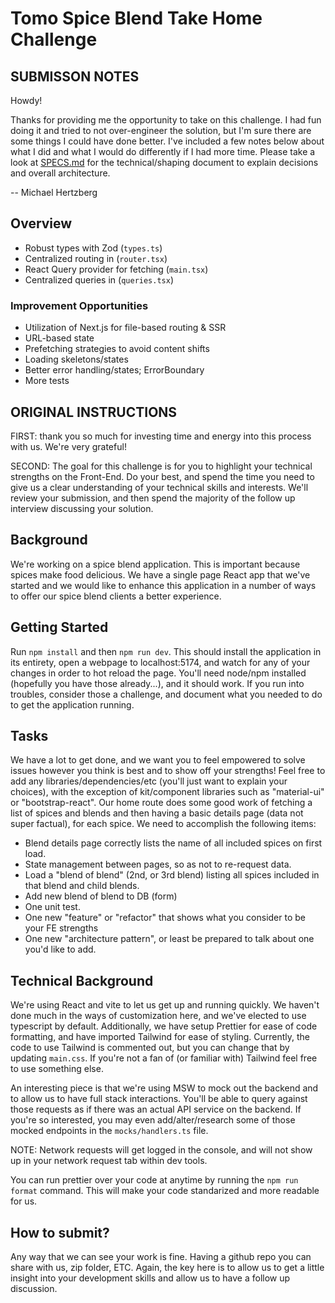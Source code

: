 # Tomo Spice Blend Take Home Challenge

## SUBMISSON NOTES

Howdy!

Thanks for providing me the opportunity to take on this challenge. I had fun doing it and tried to not over-engineer the solution, but I'm sure there are some things I could have done better. I've included a few notes below about what I did and what I would do differently if I had more time. Please take a look at [SPECS.md](./SPECS.md) for the technical/shaping document to explain decisions and overall architecture.

-- Michael Hertzberg

## Overview

- Robust types with Zod (`types.ts`)
- Centralized routing in (`router.tsx`)
- React Query provider for fetching (`main.tsx`)
- Centralized queries in (`queries.tsx`)

### Improvement Opportunities

- Utilization of Next.js for file-based routing & SSR
- URL-based state
- Prefetching strategies to avoid content shifts
- Loading skeletons/states
- Better error handling/states; ErrorBoundary
- More tests

## ORIGINAL INSTRUCTIONS

FIRST: thank you so much for investing time and energy into this process with us. We're very grateful!

SECOND: The goal for this challenge is for you to highlight your technical strengths on the Front-End. Do your best, and spend the time you need to give us a clear understanding of your technical skills and interests. We'll review your submission, and then spend the majority of the follow up interview discussing your solution.

## Background

We're working on a spice blend application. This is important because spices make food delicious. We have a single page React app that we've started and we would like to enhance this application in a number of ways to offer our spice blend clients a better experience.

## Getting Started

Run `npm install` and then `npm run dev`. This should install the application in its entirety, open a webpage to localhost:5174, and watch for any of your changes in order to hot reload the page. You'll need node/npm installed (hopefully you have those already...), and it should work. If you run into troubles, consider those a challenge, and document what you needed to do to get the application running.

## Tasks

We have a lot to get done, and we want you to feel empowered to solve issues however you think is best and to show off your strengths! Feel free to add any libraries/dependencies/etc (you'll just want to explain your choices), with the exception of kit/component libraries such as "material-ui" or "bootstrap-react". Our home route does some good work of fetching a list of spices and blends and then having a basic details page (data not super factual), for each spice. We need to accomplish the following items:

- Blend details page correctly lists the name of all included spices on first load.
- State management between pages, so as not to re-request data.
- Load a "blend of blend" (2nd, or 3rd blend) listing all spices included in that blend and child blends.
- Add new blend of blend to DB (form)
- One unit test.
- One new "feature" or "refactor" that shows what you consider to be your FE strengths
- One new "architecture pattern", or least be prepared to talk about one you'd like to add.

## Technical Background

We're using React and vite to let us get up and running quickly. We haven't done much in the ways of customization here, and we've elected to use typescript by default. Additionally, we have setup Prettier for ease of code formatting, and have imported Tailwind for ease of styling. Currently, the code to use Tailwind is commented out, but you can change that by updating `main.css`. If you're not a fan of (or familiar with) Tailwind feel free to use something else.

An interesting piece is that we're using MSW to mock out the backend and to allow us to have full stack interactions. You'll be able to query against those requests as if there was an actual API service on the backend. If you're so interested, you may even add/alter/research some of those mocked endpoints in the `mocks/handlers.ts` file.

NOTE: Network requests will get logged in the console, and will not show up in your network request tab within dev tools.

You can run prettier over your code at anytime by running the `npm run format` command. This will make your code standarized and more readable for us.

## How to submit?

Any way that we can see your work is fine. Having a github repo you can share with us, zip folder, ETC. Again, the key here is to allow us to get a little insight into your development skills and allow us to have a follow up discussion.
